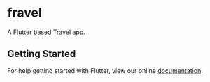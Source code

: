 # fravel

A Flutter based Travel app.

## Getting Started

For help getting started with Flutter, view our online
[documentation](https://flutter.io/).

